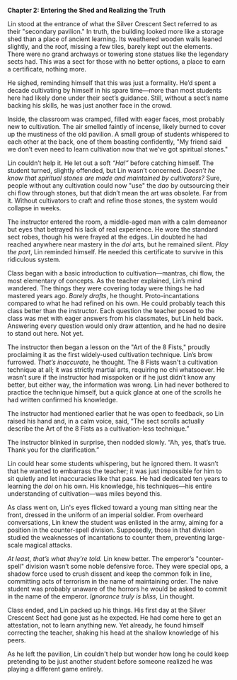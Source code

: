 **Chapter 2: Entering the Shed and Realizing the Truth**

Lin stood at the entrance of what the Silver Crescent Sect referred to as their "secondary pavilion." In truth, the building looked more like a storage shed than a place of ancient learning. Its weathered wooden walls leaned slightly, and the roof, missing a few tiles, barely kept out the elements. There were no grand archways or towering stone statues like the legendary sects had. This was a sect for those with no better options, a place to earn a certificate, nothing more.

He sighed, reminding himself that this was just a formality. He’d spent a decade cultivating by himself in his spare time—more than most students here had likely done under their sect’s guidance. Still, without a sect’s name backing his skills, he was just another face in the crowd.

Inside, the classroom was cramped, filled with eager faces, most probably new to cultivation. The air smelled faintly of incense, likely burned to cover up the mustiness of the old pavilion. A small group of students whispered to each other at the back, one of them boasting confidently, "My friend said we don’t even need to learn cultivation now that we’ve got spiritual stones."

Lin couldn’t help it. He let out a soft *“Ha!”* before catching himself. The student turned, slightly offended, but Lin wasn’t concerned. *Doesn’t he know that spiritual stones are made and maintained by cultivators?* Sure, people without any cultivation could now "use" the *dao* by outsourcing their chi flow through stones, but that didn’t mean the art was obsolete. Far from it. Without cultivators to craft and refine those stones, the system would collapse in weeks.

The instructor entered the room, a middle-aged man with a calm demeanor but eyes that betrayed his lack of real experience. He wore the standard sect robes, though his were frayed at the edges. Lin doubted he had reached anywhere near mastery in the *doi* arts, but he remained silent. *Play the part*, Lin reminded himself. He needed this certificate to survive in this ridiculous system.

Class began with a basic introduction to cultivation—mantras, chi flow, the most elementary of concepts. As the teacher explained, Lin’s mind wandered. The things they were covering today were things he had mastered years ago. *Barely drafts*, he thought. Proto-incantations compared to what he had refined on his own. He could probably teach this class better than the instructor. Each question the teacher posed to the class was met with eager answers from his classmates, but Lin held back. Answering every question would only draw attention, and he had no desire to stand out here. Not yet.

The instructor then began a lesson on the "Art of the 8 Fists," proudly proclaiming it as the first widely-used cultivation technique. Lin’s brow furrowed. *That’s inaccurate*, he thought. The 8 Fists wasn't a cultivation technique at all; it was strictly martial arts, requiring no chi whatsoever. He wasn’t sure if the instructor had misspoken or if he just didn’t know any better, but either way, the information was wrong. Lin had never bothered to practice the technique himself, but a quick glance at one of the scrolls he had written confirmed his knowledge. 

The instructor had mentioned earlier that he was open to feedback, so Lin raised his hand and, in a calm voice, said, “The sect scrolls actually describe the Art of the 8 Fists as a cultivation-less technique.”

The instructor blinked in surprise, then nodded slowly. “Ah, yes, that’s true. Thank you for the clarification.”

Lin could hear some students whispering, but he ignored them. It wasn’t that he wanted to embarrass the teacher; it was just impossible for him to sit quietly and let inaccuracies like that pass. He had dedicated ten years to learning the *doi* on his own. His knowledge, his techniques—his entire understanding of cultivation—was miles beyond this.

As class went on, Lin's eyes flicked toward a young man sitting near the front, dressed in the uniform of an imperial soldier. From overheard conversations, Lin knew the student was enlisted in the army, aiming for a position in the counter-spell division. Supposedly, those in that division studied the weaknesses of incantations to counter them, preventing large-scale magical attacks.

*At least, that’s what they’re told.* Lin knew better. The emperor’s "counter-spell" division wasn’t some noble defensive force. They were special ops, a shadow force used to crush dissent and keep the common folk in line, committing acts of terrorism in the name of maintaining order. The naive student was probably unaware of the horrors he would be asked to commit in the name of the emperor. *Ignorance truly is bliss*, Lin thought.

Class ended, and Lin packed up his things. His first day at the Silver Crescent Sect had gone just as he expected. He had come here to get an attestation, not to learn anything new. Yet already, he found himself correcting the teacher, shaking his head at the shallow knowledge of his peers.

As he left the pavilion, Lin couldn't help but wonder how long he could keep pretending to be just another student before someone realized he was playing a different game entirely.


